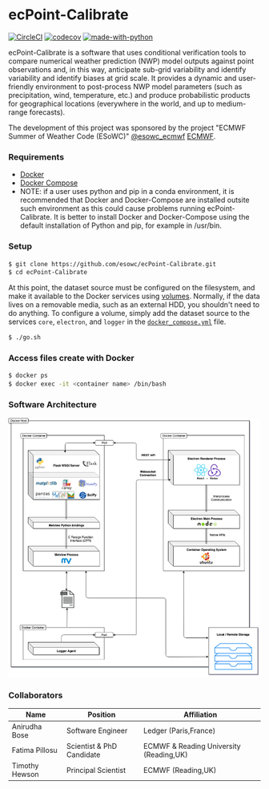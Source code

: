 # ecPoint-Calibrate

[![CircleCI](https://circleci.com/gh/esowc/ecPoint-Calibrate.svg?style=svg)](https://circleci.com/gh/esowc/ecPoint-Calibrate)
[![codecov](https://codecov.io/gh/esowc/ecPoint-Calibrate/branch/master/graph/badge.svg)](https://codecov.io/gh/esowc/ecPoint-Calibrate)
[![made-with-python](https://img.shields.io/badge/Made%20with-Python3.7-1f425f.svg)](https://www.python.org/)

ecPoint-Calibrate is a software that uses conditional verification tools to compare numerical weather prediction (NWP) model outputs against point observations and, in this way, anticipate sub-grid variability and identify variability and identify biases at grid scale. 
It provides a dynamic and user-friendly environment to post-process NWP model parameters (such as precipitation, wind, temperature, etc.) and produce probabilistic products for geographical locations (everywhere in the world, and up to medium-range forecasts).

The development of this project was sponsored by the project "ECMWF Summer of Weather Code (ESoWC)" 
[@esowc_ecmwf](https://twitter.com/esowc_ecmwf?lang=en)
[ECMWF](https://www.ecmwf.int).


### Requirements

- [Docker](https://docs.docker.com/install/)
- [Docker Compose](https://docs.docker.com/compose/install)
- NOTE: if a user uses python and pip in a conda environment, it is recommended that Docker and Docker-Compose are installed outsite such environment as this could cause problems running ecPoint-Calibrate. It is better to install Docker and Docker-Compose using the default installation of Python and pip, for example in /usr/bin. 

### Setup

```sh
$ git clone https://github.com/esowc/ecPoint-Calibrate.git
$ cd ecPoint-Calibrate
```
At this point, the dataset source must be configured on the filesystem, and make it available to the Docker services using [volumes](https://docs.docker.com/storage/volumes). Normally, if the data lives on a removable media, such as an external HDD, you shouldn't need to do anything. To configure a volume, simply add the dataset source to the services `core`, `electron`, and `logger` in the [`docker_compose.yml`](/docker-compose.yml) file.

```sh
$ ./go.sh
```

### Access files create with Docker
```sh
$ docker ps
$ docker exec -it <container name> /bin/bash
```


### Software Architecture

![](/share/architecture.png)


### Collaborators

|      Name      |          Position         |               Affiliation               |
|----------------|---------------------------|-----------------------------------------|
| Anirudha Bose  |     Software Engineer     |          Ledger (Paris,France)          |
| Fatima Pillosu | Scientist & PhD Candidate | ECMWF & Reading University (Reading,UK) |
| Timothy Hewson |    Principal Scientist    |           ECMWF (Reading,UK)            |
